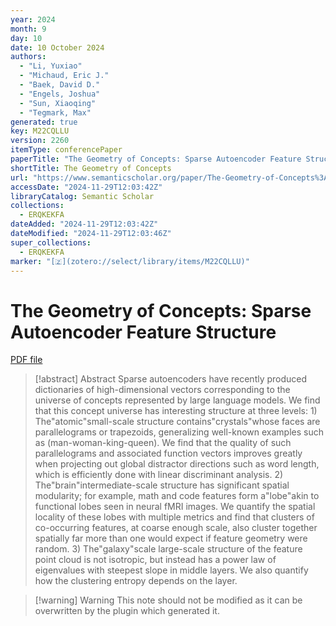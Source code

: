 ```yaml
---
year: 2024
month: 9
day: 10
date: 10 October 2024
authors:
  - "Li, Yuxiao"
  - "Michaud, Eric J."
  - "Baek, David D."
  - "Engels, Joshua"
  - "Sun, Xiaoqing"
  - "Tegmark, Max"
generated: true
key: M22CQLLU
version: 2260
itemType: conferencePaper
paperTitle: "The Geometry of Concepts: Sparse Autoencoder Feature Structure"
shortTitle: The Geometry of Concepts
url: "https://www.semanticscholar.org/paper/The-Geometry-of-Concepts%3A-Sparse-Autoencoder-Li-Michaud/f64f0b8d2b0886196aa38edff165f3797c76108a"
accessDate: "2024-11-29T12:03:42Z"
libraryCatalog: Semantic Scholar
collections:
  - ERQKEKFA
dateAdded: "2024-11-29T12:03:42Z"
dateModified: "2024-11-29T12:03:46Z"
super_collections:
  - ERQKEKFA
marker: "[🇿](zotero://select/library/items/M22CQLLU)"
---
```


# The Geometry of Concepts: Sparse Autoencoder Feature Structure

[PDF file](/Papers/PDFs/Li%20et%20al.%202024undefined%20-%20The%20Geometry%20of%20Concepts%20Sparse%20Autoencoder%20Feature%20Structure.pdf)

> [!abstract] Abstract
> Sparse autoencoders have recently produced dictionaries of high-dimensional vectors corresponding to the universe of concepts represented by large language models. We find that this concept universe has interesting structure at three levels: 1) The"atomic"small-scale structure contains"crystals"whose faces are parallelograms or trapezoids, generalizing well-known examples such as (man-woman-king-queen). We find that the quality of such parallelograms and associated function vectors improves greatly when projecting out global distractor directions such as word length, which is efficiently done with linear discriminant analysis. 2) The"brain"intermediate-scale structure has significant spatial modularity; for example, math and code features form a"lobe"akin to functional lobes seen in neural fMRI images. We quantify the spatial locality of these lobes with multiple metrics and find that clusters of co-occurring features, at coarse enough scale, also cluster together spatially far more than one would expect if feature geometry were random. 3) The"galaxy"scale large-scale structure of the feature point cloud is not isotropic, but instead has a power law of eigenvalues with steepest slope in middle layers. We also quantify how the clustering entropy depends on the layer.

>[!warning] Warning
> This note should not be modified as it can be overwritten by the plugin which generated it.

